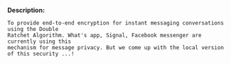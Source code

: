 **Description:**

    To provide end-to-end encryption for instant messaging conversations using the Double
    Ratchet Algorithm. What's app, Signal, Facebook messenger are currently using this
    mechanism for message privacy. But we come up with the local version of this security ...!
